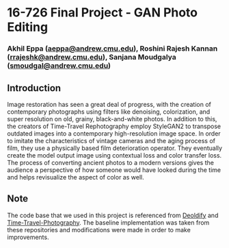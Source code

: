 # 16-726 Final Project - GAN Photo Editing
### Akhil Eppa (aeppa@andrew.cmu.edu), Roshini Rajesh Kannan (rrajeshk@andrew.cmu.edu), Sanjana Moudgalya (smoudgal@andrew.cmu.edu)


## Introduction
Image restoration has seen a great deal of progress, with the creation of contemporary photographs using 
filters like denoising, colorization, and super resolution on old, grainy, black-and-white photos. 
In addition to this, the creators of Time-Travel Rephotography employ StyleGAN2 to transpose outdated 
images into a contemporary high-resolution image space. In order to imitate the characteristics of 
vintage cameras and the aging process of film, they use a physically based film deterioration operator. 
They eventually create the model output image using contextual loss and color transfer loss. 
The process of converting ancient photos to a modern versions gives the audience a perspective 
of how someone would have looked during the time and helps revisualize the aspect of color as well.

## Note
The code base that we used in this project is referenced from [Deoldify](https://github.com/jantic/DeOldify) and [Time-Travel-Photography](https://github.com/Time-Travel-Rephotography/Time-Travel-Rephotography.github.io). The baseline implementation was taken from these repositories and modifications were made in order to make improvements. 
